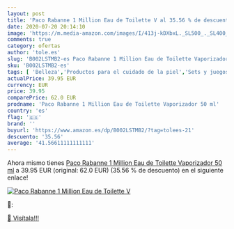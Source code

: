 ```yaml
---
layout: post
title: 'Paco Rabanne 1 Million Eau de Toilette V al 35.56 % de descuento'
date: 2020-07-20 20:14:10
image: 'https://m.media-amazon.com/images/I/413j-kDXbxL._SL500_._SL400_.jpg'
comments: true
category: ofertas
author: 'tole.es'
slug: 'B002LSTMB2-es Paco Rabanne 1 Million Eau de Toilette Vaporizador 50 ml'
sku: 'B002LSTMB2-es'
tags: [ 'Belleza','Productos para el cuidado de la piel','Sets y juegos para el cuidado de la piel','de','eau','toilette', ]
actualPrice: 39.95 EUR
currency: EUR
price: 39.95
comparePrice: 62.0 EUR
prodname: 'Paco Rabanne 1 Million Eau de Toilette Vaporizador 50 ml'
country: 'es'
flag: '🇪🇸'
brand: ''
buyurl: 'https://www.amazon.es/dp/B002LSTMB2/?tag=tolees-21'
descuento: '35.56'
average: '41.56611111111111'
---
```


Ahora mismo tienes [Paco Rabanne 1 Million Eau de Toilette Vaporizador 50 ml](https://www.amazon.es/dp/B002LSTMB2/?tag=tolees-21) a 39.95 EUR (original: 62.0 EUR) (35.56 %  de descuento) en el siguiente enlace!

[![Paco Rabanne 1 Million Eau de Toilette V](https://m.media-amazon.com/images/I/413j-kDXbxL._SL500_._SL400_.jpg)](https://www.amazon.es/dp/B002LSTMB2/?tag=tolees-21)

🔎:


[🛒 Visítala!!!](https://www.amazon.es/dp/B002LSTMB2/?tag=tolees-21)
